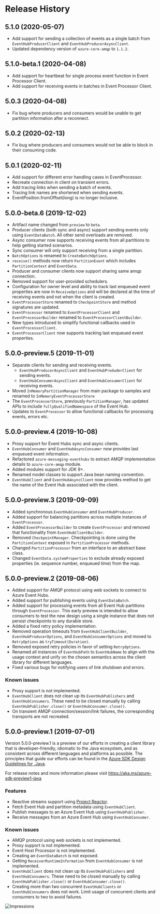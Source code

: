 # Release History

## 5.1.0 (2020-05-07)
- Add support for sending a collection of events as a single batch from `EventHubProducerClient` and `EventHubProducerAsyncClient`.
- Updated dependency version of `azure-core-amqp` to `1.1.2`.

## 5.1.0-beta.1 (2020-04-08)
- Add support for heartbeat for single process event function in Event Processor Client.
- Add support for receiving events in batches in Event Processor Client.

## 5.0.3 (2020-04-08)
- Fix bug where producers and consumers would be unable to get partition information after a reconnect.

## 5.0.2 (2020-02-13)
- Fix bug where producers and consumers would not be able to block in their consuming code.

## 5.0.1 (2020-02-11)
- Add support for different error handling cases in EventProcessor.
- Recreate connection in client on transient errors.
- Add tracing links when sending a batch of events.
- Tracing link names are shortened when sending events.
- EventPosition.fromOffset(long) is no longer inclusive.

## 5.0.0-beta.6 (2019-12-02)
- Artifact name changed from `preview` to `beta`.
- Producer clients (both sync and async) support sending events only using `EventDataBatch`. All other send overloads are removed.
- Async consumer now supports receiving events from all partitions to help getting started scenarios.
- Sync consumer will only support receiving from a single partition.
- `BatchOptions` is renamed to `CreateBatchOptions`.
- `receive()` methods now return `PartitionEvent` which includes `PartitionContext` and `EventData`.
- Producer and consumer clients now support sharing same amqp connection.
- Removed support for user-provided schedulers.
- Configuration for owner level and ability to track last enqueued event properties are now in `ReceiveOptions` and will
be declared at the time of receiving events and not when the client is created.
- `EventProcessorStore` renamed to `CheckpointStore` and method signatures are updated.
- `EventProcessor` renamed to `EventProcessorClient` and `EventProcessorBuilder` renamed to `EventProcessorClientBuilder`.
- New types introduced to simplify functional callbacks used in `EventProcessorClient`.
- `EventProcessorClient` now supports tracking last enqueued event properties.

## 5.0.0-preview.5 (2019-11-01)
- Separate clients for sending and receiving events.
   - `EventHubProducerAsyncClient` and `EventHubProduderClient` for sending events.
   - `EventHubConsumerAsyncClient` and `EventHubConsumerClient` for receiving events.
- Moved `InMemoryPartitionManager` from main package to samples and renamed to `InMemoryEventProcessorStore`
- The `EventProcessorStore`, previously `PartitionManager`, has updated APIs to include `fullyQualifiedNamespace` of
the Event Hub.
- Updates to `EventProcessor` to allow functional callbacks for processing events, errors etc.

## 5.0.0-preview.4 (2019-10-08)
- Proxy support for Event Hubs sync and async clients.
- `EventHubConsumer` and `EventHubAsyncConsumer` now provides last enqueued event information.
- Refactored `azure-messaging-eventhubs` to extract AMQP implementation details to `azure-core-amqp` module.
- Added modules support for JDK 9+.
- Renamed model classes to support Java bean naming convention.
- `EventHubClient` and `EventHubAsyncClient` now provides method to get the name of the Event Hub associated with the client.

## 5.0.0-preview.3 (2019-09-09)

- Added synchronous `EventHubConsumer` and `EventHubProducer`.
- Added support for balancing partitions across multiple instances of `EventProcessor`.
- Added `EventProcessorBuilder` to create `EventProcessor` and removed that functionality from `EventHubClientBuilder`.
- Removed `CheckpointManager`. Checkpointing is done using the `PartitionContext` exposed in `PartitionProcessor` methods.
- Changed `PartitionProcessor` from an interface to an abstract base class.
- Changed `EventData.systemProperties` to exclude already exposed properties (ie. sequence number, enqueued time) from
  the map.

## 5.0.0-preview.2 (2019-08-06)

- Added support for AMQP protocol using web sockets to connect to Azure Event Hubs.
- Added support for publishing events using `EventDataBatch`.
- Added support for processing events from all Event Hub partitions through `EventProcessor`. This early preview is
  intended to allow consumers to test the new design using a single instance that does not persist checkpoints to any
  durable store.
- Added a fixed retry policy implementation.
- Removed operation timeouts from `EventHubClientBuilder`, `EventHubProducerOptions`, and `EventHubConsumerOptions` and
  moved to `RetryOptions` as `tryTimeout(Duration)`.
- Removed exposed retry policies in favor of setting `RetryOptions`.
- Renamed all instances of `EventHubPath` to `EventHubName` to align with the usage context and unify on the chosen
  semantics across the client library for different languages.
- Fixed various bugs for notifying users of link shutdown and errors.

### Known issues

- Proxy support is not implemented.
- `EventHubClient` does not clean up its `EventHubPublishers` and `EventHubConsumers`. These need to be closed manually
by calling `EventHubPublisher.close()` or `EventHubConsumer.close()`.
- On transient AMQP connection/session/link failures, the corresponding transports are not recreated.

## 5.0.0-preview.1 (2019-07-01)

Version 5.0.0-preview.1 is a preview of our efforts in creating a client library that is developer-friendly, idiomatic
to the Java ecosystem, and as consistent across different languages and platforms as possible. The principles that guide
our efforts can be found in the [Azure SDK Design Guidelines for
.Java](https://azuresdkspecs.z5.web.core.windows.net/JavaSpec.html).

For release notes and more information please visit https://aka.ms/azure-sdk-preview1-java

### Features

- Reactive streams support using [Project Reactor](https://projectreactor.io/).
- Fetch Event Hub and partition metadata using `EventHubClient`.
- Publish messages to an Azure Event Hub using `EventHubPublisher`.
- Receive messages from an Azure Event Hub using `EventHubConsumer`.

### Known issues

- AMQP protocol using web sockets is not implemented.
- Proxy support is not implemented.
- Event Host Processor is not implemented.
- Creating an `EventDataBatch` is not exposed.
- Getting `ReceiverRuntimeInformation` from `EventHubConsumer` is not implemented.
- `EventHubClient` does not clean up its `EventHubPublishers` and `EventHubConsumers`. These need to be closed manually
  by calling `EventHubPublisher.close()` or `EventHubConsumer.close()`.
- Creating more than two concurrent `EventHubClients` or `EventHubConsumers` does not work. Limit usage of concurrent
  clients and consumers to two to avoid failures.

![Impressions](https://azure-sdk-impressions.azurewebsites.net/api/impressions/azure-sdk-for-java%2Fsdk%2Feventhubs%2Fazure-messaging-eventhubs%2FCHANGELOG.png)

